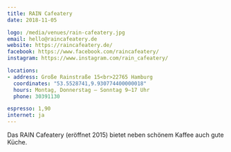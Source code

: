 ```yaml
---
title: RAIN Cafeatery
date: 2018-11-05

logo: /media/venues/rain-cafeatery.jpg
email: hello@raincafeatery.de
website: https://raincafeatery.de/
facebook: https://www.facebook.com/raincafeatery/
instagram: https://www.instagram.com/rain_cafeatery/

locations:
- address: Große Rainstraße 15<br>22765 Hamburg
  coordinates: "53.5528741,9.930774400000018"
  hours: Montag, Donnerstag – Sonntag 9–17 Uhr
  phone: 30391130

espresso: 1,90
internet: ja
---
```


Das RAIN Cafeatery (eröffnet 2015) bietet neben schönem Kaffee auch gute Küche.